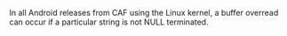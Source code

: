 In all Android releases from CAF using the Linux kernel, a buffer overread can occur if a particular string is not NULL terminated.